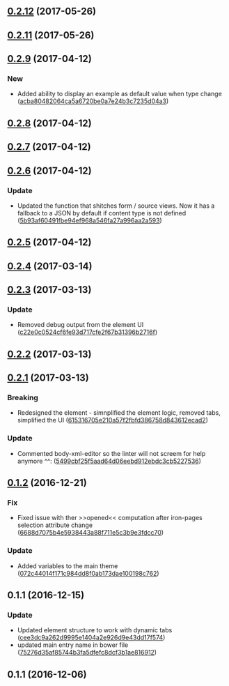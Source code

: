 <a name="0.2.12"></a>
## [0.2.12](https://github.com/advanced-rest-client/raml-body-editor-panel/compare/0.2.11...v0.2.12) (2017-05-26)




<a name="0.2.11"></a>
## [0.2.11](https://github.com/advanced-rest-client/raml-body-editor-panel/compare/0.2.9...v0.2.11) (2017-05-26)




<a name="0.2.9"></a>
## [0.2.9](https://github.com/advanced-rest-client/raml-body-editor-panel/compare/0.2.7...v0.2.9) (2017-04-12)


### New

* Added ability to display an example as default value when type change ([acba80482064ca5a6720be0a7e24b3c7235d04a3](https://github.com/advanced-rest-client/raml-body-editor-panel/commit/acba80482064ca5a6720be0a7e24b3c7235d04a3))



<a name="0.2.8"></a>
## [0.2.8](https://github.com/advanced-rest-client/raml-body-editor-panel/compare/0.2.7...v0.2.8) (2017-04-12)




<a name="0.2.7"></a>
## [0.2.7](https://github.com/advanced-rest-client/raml-body-editor-panel/compare/0.2.6...v0.2.7) (2017-04-12)




<a name="0.2.6"></a>
## [0.2.6](https://github.com/advanced-rest-client/raml-body-editor-panel/compare/0.2.4...v0.2.6) (2017-04-12)


### Update

* Updated the function that shitches form / source views. Now it has a fallback to a JSON by default if content type is not defined ([5b93af60491fbe94ef968a546fa27a996aa2a593](https://github.com/advanced-rest-client/raml-body-editor-panel/commit/5b93af60491fbe94ef968a546fa27a996aa2a593))



<a name="0.2.5"></a>
## [0.2.5](https://github.com/advanced-rest-client/raml-body-editor-panel/compare/0.2.4...v0.2.5) (2017-04-12)




<a name="0.2.4"></a>
## [0.2.4](https://github.com/advanced-rest-client/raml-body-editor-panel/compare/0.2.3...v0.2.4) (2017-03-14)




<a name="0.2.3"></a>
## [0.2.3](https://github.com/advanced-rest-client/raml-body-editor-panel/compare/0.2.1...v0.2.3) (2017-03-13)


### Update

* Removed debug output from the element UI ([c22e0c0524cf6fe93d717cfe2f67b31396b2716f](https://github.com/advanced-rest-client/raml-body-editor-panel/commit/c22e0c0524cf6fe93d717cfe2f67b31396b2716f))



<a name="0.2.2"></a>
## [0.2.2](https://github.com/advanced-rest-client/raml-body-editor-panel/compare/0.2.1...v0.2.2) (2017-03-13)




<a name="0.2.1"></a>
## [0.2.1](https://github.com/advanced-rest-client/raml-body-editor-panel/compare/0.1.2...v0.2.1) (2017-03-13)


### Breaking

* Redesigned the element - simnplified the element logic, removed tabs, simplified the UI ([615316705e210a57f2fbfd386758d843612ecad2](https://github.com/advanced-rest-client/raml-body-editor-panel/commit/615316705e210a57f2fbfd386758d843612ecad2))

### Update

* Commented body-xml-editor so the linter will not screem for help anymore ^^: ([5499cbf25f5aad64d06eebd912ebdc3cb5227536](https://github.com/advanced-rest-client/raml-body-editor-panel/commit/5499cbf25f5aad64d06eebd912ebdc3cb5227536))



<a name="0.1.2"></a>
## [0.1.2](https://github.com/advanced-rest-client/raml-body-editor-panel/compare/0.1.1...v0.1.2) (2016-12-21)


### Fix

* Fixed issue with ther >>opened<< computation after iron-pages selection attribute change ([6688d7075b4e5938443a88f711e5c3b9e3fdcc70](https://github.com/advanced-rest-client/raml-body-editor-panel/commit/6688d7075b4e5938443a88f711e5c3b9e3fdcc70))

### Update

* Added variables to the main theme ([072c44014f171c984dd8f0ab173dae100198c762](https://github.com/advanced-rest-client/raml-body-editor-panel/commit/072c44014f171c984dd8f0ab173dae100198c762))



<a name="0.1.1"></a>
## 0.1.1 (2016-12-15)


### Update

* Updated element structure to work with dynamic tabs ([cee3dc9a262d9995e1404a2e926d9e43dd17f574](https://github.com/advanced-rest-client/raml-body-editor-panel/commit/cee3dc9a262d9995e1404a2e926d9e43dd17f574))
* updated main entry name in bower file ([75276d35af85744b3fa5dfefc8dcf3b1ae816912](https://github.com/advanced-rest-client/raml-body-editor-panel/commit/75276d35af85744b3fa5dfefc8dcf3b1ae816912))



<a name="0.1.1"></a>
## 0.1.1 (2016-12-06)




